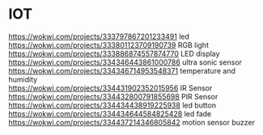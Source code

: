 # IOT
https://wokwi.com/projects/333797867201233491    led<br>
https://wokwi.com/projects/333801123709190739  RGB light<br>
https://wokwi.com/projects/333886874557874770  LED display <br>
https://wokwi.com/projects/334346443861000786 ultra sonic sensor<br>
https://wokwi.com/projects/334346714953548371 temperature and humidity<br>
https://wokwi.com/projects/334431902352015956 IR Sensor<br>
https://wokwi.com/projects/334432800791855698 PIR Sensor <br>
https://wokwi.com/projects/334434438919225938 led button <br>
https://wokwi.com/projects/334434644584825428 led fade <br>
https://wokwi.com/projects/334437214346805842 motion sensor buzzer<br>
